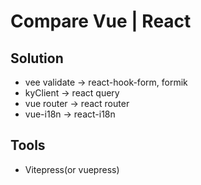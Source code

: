 # Compare Vue | React

## Solution

- vee validate -> react-hook-form, formik
- kyClient -> react query
- vue router -> react router
- vue-i18n -> react-i18n

## Tools

- Vitepress(or vuepress)

